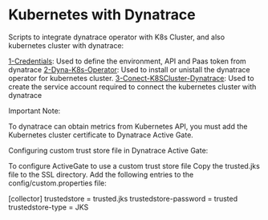 # Kubernetes with Dynatrace
Scripts to integrate dynatrace operator with K8s Cluster, and also kubernetes cluster with dynatrace:

[1-Credentials](https://github.com/yul14nrc/k8sDynatrace/tree/master/1-Credentials): Used to define the environment, API and Paas token from dynatrace
[2-Dyna-K8s-Operator](https://github.com/yul14nrc/k8sDynatrace/tree/master/2-Dyna-K8s-Operator): Used to install or unistall the dynatrace operator for kubernetes cluster.
[3-Conect-K8SCluster-Dynatrace](https://github.com/yul14nrc/k8sDynatrace/tree/master/3-Conect-K8SCluster-Dynatrace): Used to create the service account required to connect the kubernetes cluster with dynatrace

Important Note:

To dynatrace can obtain metrics from Kubernetes API, you must add the Kubernetes cluster certificate to Dynatrace Active Gate.

Configuring custom trust store file in Dynatrace Active Gate:

To configure ActiveGate to use a custom trust store file Copy the trusted.jks file to the SSL directory. Add the following entries to the config/custom.properties file:

[collector]
trustedstore = trusted.jks
trustedstore-password = trusted
trustedstore-type = JKS
